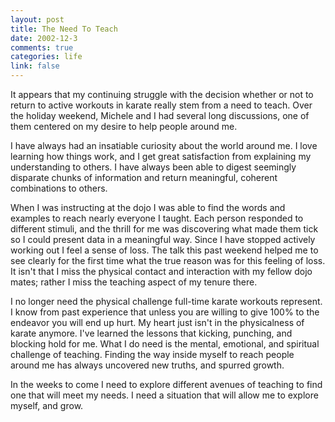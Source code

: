 ```yaml
--- 
layout: post
title: The Need To Teach
date: 2002-12-3
comments: true
categories: life
link: false
---
```

It appears that my continuing struggle with the decision whether or not to return to active workouts in karate really stem from a need to teach. Over the holiday weekend, Michele and I had several long discussions, one of them centered on my desire to help people around me.

I have always had an insatiable curiosity about the world around me. I love learning how things work, and I get great satisfaction from explaining my understanding to others. I have always been able to digest seemingly disparate chunks of information and return meaningful, coherent combinations to others.

When I was instructing at the dojo I was able to find the words and examples to reach nearly everyone I taught. Each person responded to different stimuli, and the thrill for me was discovering what made them tick so I could present data in a meaningful way. Since I have stopped actively working out I feel a sense of loss. The talk this past weekend helped me to see clearly for the first time what the true reason was for this feeling of loss. It isn't that I miss the physical contact and interaction with my fellow dojo mates; rather I miss the teaching aspect of my tenure there.

I no longer need the physical challenge full-time karate workouts represent. I know from past experience that unless you are willing to give 100% to the endeavor you will end up hurt. My heart just isn't in the physicalness of karate anymore. I've learned the lessons that kicking, punching, and blocking hold for me. What I do need is the mental, emotional, and spiritual challenge of teaching. Finding the way inside myself to reach people around me has always uncovered new truths, and spurred growth.

In the weeks to come I need to explore different avenues of teaching to find one that will meet my needs. I need a situation that will allow me to explore myself, and grow.
